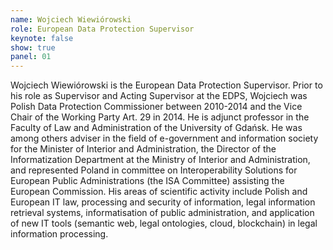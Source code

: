 ```yaml
---
name: Wojciech Wiewiórowski
role: European Data Protection Supervisor
keynote: false
show: true
panel: 01
---
```


Wojciech Wiewiórowski is the European Data Protection Supervisor. Prior to his role as Supervisor and Acting Supervisor at the EDPS, Wojciech was Polish Data Protection Commissioner between 2010-2014 and the Vice Chair of the Working Party Art. 29 in 2014. He is adjunct professor in the Faculty of Law and Administration of the University of Gdańsk. He was among others adviser in the field of e-government and information society for the Minister of Interior and Administration, the Director of the Informatization Department at the Ministry of Interior and Administration, and represented Poland in committee on Interoperability Solutions for European Public Administrations (the ISA Committee) assisting the European Commission. His areas of scientific activity include Polish and European IT law, processing and security of information, legal information retrieval systems, informatisation of public administration, and application of new IT tools (semantic web, legal ontologies, cloud, blockchain) in legal information processing.
